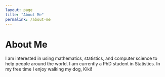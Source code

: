 ```yaml
---
layout: page
title: "About Me"
permalink: /about-me
---
```

# About Me
I am interested in using mathematics, statistics, and computer science to help people around the world. I am currently a PhD student in Statistics. In my free time I enjoy walking my dog, Kiki!
